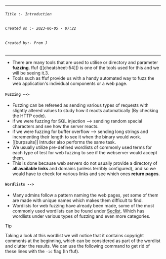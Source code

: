 
***
###### `Title :- Introduction`
###### `Created on :- 2023-06-05 - 07:22`
###### `Created by:- Prem J`
***

- There are many tools that are used to utilise or directory and parameter **fuzzing**. ffuf ([[cheatsheet-54]]) is one of the tools used for this and we will be seeing it.3.
- Tools such as ffuf provide us with a handy automated way to fuzz the web application's individual components or a web page.

#### `Fuzzing -->`

- Fuzzing can be refereed as sending various types of requests with slightly altered values to study how it reacts automatically (By checking the HTTP code).
- if we were fuzzing for SQL injection --> sending random special characters and see how the server reacts.
- if we were fuzzing for buffer overflow --> sending long strings and incrementing their length to see it when the binary would work.
- [[burpsuite]] Intruder also performs the same task.
- We usually utilize pre-defined wordlists of commonly used terms for each type of test for web fuzzing to see if the webserver would accept them.
- This is done because web servers do not usually provide a directory of **all available links** and domains (unless terribly configured), and so we would have to check for various links and see which ones **return pages**.

#### `Wordlists -->`

- Many admins follow a pattern naming the web pages, yet some of them are made with unique names which makes them difficult to find.
- Wordlists for web fuzzing have already been made, some of the most commonly used wordlists can be found under [Seclist](https://github.com/danielmiessler/SecLists). Which has wordlists under various types of fuzzing and even more categories.

>[!Tip]
>Taking a look at this wordlist we will notice that it contains copyright comments at the beginning, which can be considered as part of the wordlist and clutter the results. We can use the following command to get rid of these lines with the `-ic` flag (In ffuf).




